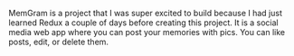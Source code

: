 MemGram is a project that I was super excited to build because I had just learned Redux a couple of days before creating this project.
It is a social media web app where you can post your memories with pics. You can like posts, edit, or delete them.

